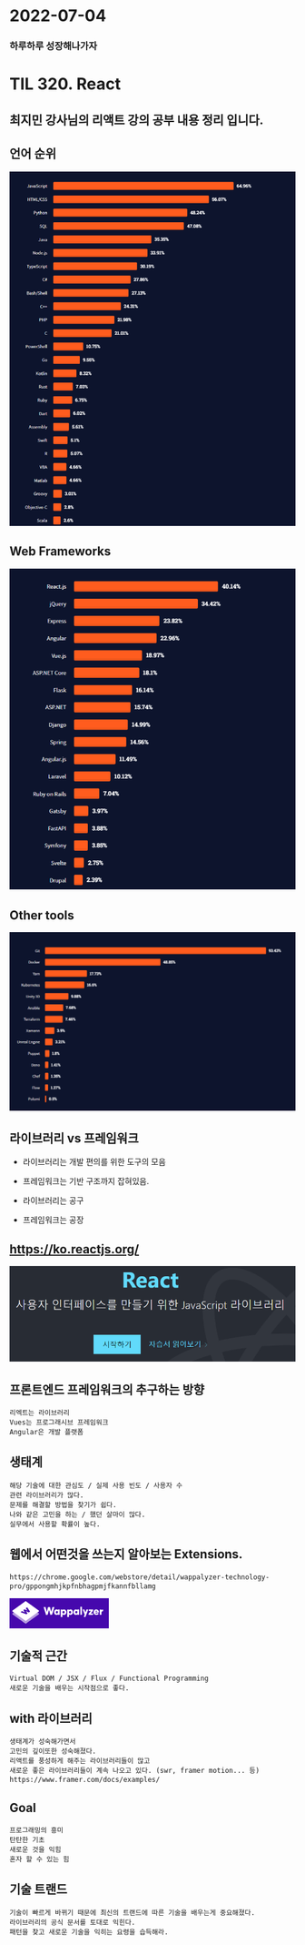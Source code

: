 # 2022-07-04
### 하루하루 성장해나가자  

# TIL 320. React
## 최지민 강사님의 리액트 강의 공부 내용 정리 입니다.



## 언어 순위  
![](images/[320_01]_language.png)


## Web Frameworks  
![](images/[320_02]_webFrameWorks.png)


## Other tools  
![](images/[320_03]_others.png)



## 라이브러리 vs 프레임워크

* 라이브러리는 개발 편의를 위한 도구의 모음
* 프레임워크는 기반 구조까지 잡혀있음.

* 라이브러리는 공구
* 프레임워크는 공장


## https://ko.reactjs.org/
![](images/[320_04]_react.png)

## 프론트엔드 프레임워크의 추구하는 방향
    리엑트는 라이브러리
    Vues는 프로그래시브 프레임워크
    Angular은 개발 플랫폼 


## 생태계
    해당 기술에 대한 관심도 / 실제 사용 빈도 / 사용자 수  
    관련 라이브러리가 많다.
    문제를 해결할 방법을 찾기가 쉽다.
    나와 같은 고민을 하는 / 했던 살마이 많다.
    실무에서 사용할 확률이 높다.

## 웹에서 어떤것을 쓰는지 알아보는 Extensions.
    https://chrome.google.com/webstore/detail/wappalyzer-technology-pro/gppongmhjkpfnbhagpmjfkannfbllamg
![](images/%5B320_05%5D_wappalyzer.png)



## 기술적 근간
    Virtual DOM / JSX / Flux / Functional Programming
    새로운 기술을 배우는 시작점으로 좋다.


## with 라이브러리
    생태계가 성숙해가면서
    고민의 깊이또한 성숙해졌다.
    리액트를 풍성하게 해주는 라이브러리들이 많고
    새로운 좋은 라이브러리들이 계속 나오고 있다. (swr, framer motion... 등)
    https://www.framer.com/docs/examples/


## Goal
    프로그래밍의 흥미  
    탄탄한 기초  
    새로운 것을 익힘  
    혼자 할 수 있는 힘  

## 기술 트랜드
    기술이 빠르게 바뀌기 때문에 최신의 트랜드에 따른 기술을 배우는게 중요해졌다.
    라이브러리의 공식 문서를 토대로 익힌다.
    패턴을 찾고 새로운 기술을 익히는 요령을 습득해라.

